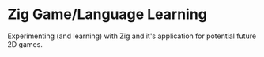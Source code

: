 # Zig Game/Language Learning

Experimenting (and learning) with Zig and it's application for potential future 2D games.
